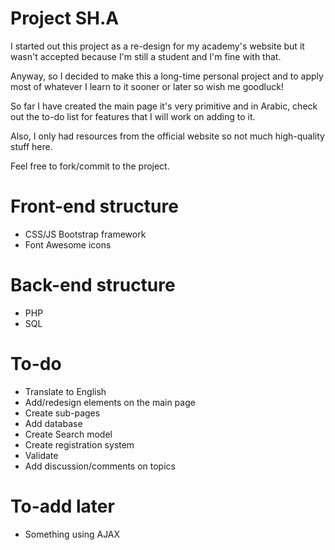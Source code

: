 # Project SH.A

I started out this project as a re-design for my academy's website but it wasn't accepted because I'm still a student and I'm fine with that.

Anyway, so I decided to make this a long-time personal project and to apply most of whatever I learn to it sooner or later so wish me goodluck!

So far I have created the main page it's very primitive and in Arabic, check out the to-do list for features that I will work on adding to it.

Also, I only had resources from the official website so not much high-quality stuff here.

Feel free to fork/commit to the project.

# Front-end structure

* CSS/JS Bootstrap framework
* Font Awesome icons

# Back-end structure
* PHP
* SQL

# To-do
* Translate to English
* Add/redesign elements on the main page
* Create sub-pages
* Add database
* Create Search model
* Create registration system
* Validate
* Add discussion/comments on topics

# To-add later
* Something using AJAX 
